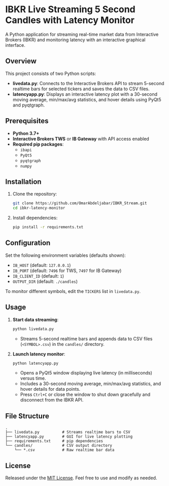 # IBKR Live Streaming 5 Second Candles with Latency Monitor

A Python application for streaming real-time market data from Interactive Brokers (IBKR) and monitoring latency with an interactive graphical interface.

## Overview

This project consists of two Python scripts:

- **livedata.py**: Connects to the Interactive Brokers API to stream 5-second realtime bars for selected tickers and saves the data to CSV files.
- **latencyapp.py**: Displays an interactive latency plot with a 30-second moving average, min/max/avg statistics, and hover details using PyQt5 and pyqtgraph.

## Prerequisites

- **Python 3.7+**
- **Interactive Brokers TWS** or **IB Gateway** with API access enabled
- **Required pip packages**:
  - `ibapi`
  - `PyQt5`
  - `pyqtgraph`
  - `numpy`

## Installation

1. Clone the repository:
   ```bash
   git clone https://github.com/OmarAbdeljabar/IBKR_Stream.git
   cd ibkr-latency-monitor
   ```

2. Install dependencies:
   ```bash
   pip install -r requirements.txt
   ```

## Configuration

Set the following environment variables (defaults shown):

- `IB_HOST` (default: `127.0.0.1`)
- `IB_PORT` (default: `7496` for TWS, `7497` for IB Gateway)
- `IB_CLIENT_ID` (default: `1`)
- `OUTPUT_DIR` (default: `./candles`)

To monitor different symbols, edit the `TICKERS` list in `livedata.py`.

## Usage

1. **Start data streaming**:
   ```bash
   python livedata.py
   ```
   - Streams 5-second realtime bars and appends data to CSV files (`<SYMBOL>.csv`) in the `candles/` directory.

2. **Launch latency monitor**:
   ```bash
   python latencyapp.py
   ```
   - Opens a PyQt5 window displaying live latency (in milliseconds) versus time.
   - Includes a 30-second moving average, min/max/avg statistics, and hover details for data points.
   - Press `Ctrl+C` or close the window to shut down gracefully and disconnect from the IBKR API.

## File Structure

```
.
├── livedata.py          # Streams realtime bars to CSV
├── latencyapp.py        # GUI for live latency plotting
├── requirements.txt     # pip dependencies
└── candles/             # CSV output directory
    └── *.csv            # Raw realtime bar data
```

## License

Released under the [MIT License](LICENSE). Feel free to use and modify as needed.

